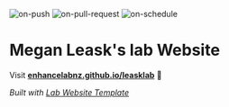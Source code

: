 
  ![on-push](../../actions/workflows/on-push.yaml/badge.svg)
  ![on-pull-request](../../actions/workflows/on-pull-request.yaml/badge.svg)
  ![on-schedule](../../actions/workflows/on-schedule.yaml/badge.svg)

  # Megan Leask's lab Website

  Visit **[enhancelabnz.github.io/leasklab](https://enhancelabnz.github.io/leasklab)** 🚀

  _Built with [Lab Website Template](https://greene-lab.gitbook.io/lab-website-template-docs)_
